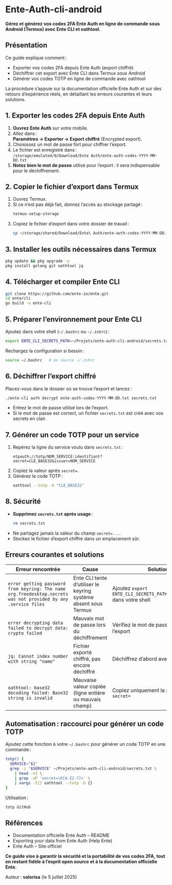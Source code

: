 # Ente-Auth-cli-android

**Gérez et générez vos codes 2FA Ente Auth en ligne de commande sous Android (Termux) avec Ente CLI et oathtool.**

## Présentation

Ce guide explique comment :
- Exporter vos codes 2FA depuis Ente Auth (export chiffré)
- Déchiffrer cet export avec Ente CLI dans Termux sous Android
- Générer vos codes TOTP en ligne de commande avec oathtool

La procédure s’appuie sur la documentation officielle Ente Auth et sur des retours d’expérience réels, en détaillant les erreurs courantes et leurs solutions.

## 1. Exporter les codes 2FA depuis Ente Auth

1. **Ouvrez Ente Auth** sur votre mobile.
2. Allez dans :  
   **Paramètres → Exporter → Export chiffré** (Encrypted export).
3. Choisissez un mot de passe fort pour chiffrer l’export.
4. Le fichier est enregistré dans :  
   `/storage/emulated/0/Download/Ente Auth/ente-auth-codes-YYYY-MM-DD.txt`
5. **Notez bien le mot de passe** utilisé pour l’export : il sera indispensable pour le déchiffrement.

## 2. Copier le fichier d’export dans Termux

1. Ouvrez Termux.
2. Si ce n’est pas déjà fait, donnez l’accès au stockage partagé :
   ```sh
   termux-setup-storage
   ```
3. Copiez le fichier d’export dans votre dossier de travail :
   ```sh
   cp ~/storage/shared/Download/Ente\ Auth/ente-auth-codes-YYYY-MM-DD.txt ~/Projets/ente-auth-cli-android/
   ```

## 3. Installer les outils nécessaires dans Termux

```sh
pkg update && pkg upgrade -y
pkg install golang git oathtool jq
```

## 4. Télécharger et compiler Ente CLI

```sh
git clone https://github.com/ente-io/ente.git
cd ente/cli
go build -o ente-cli
```

## 5. Préparer l’environnement pour Ente CLI

Ajoutez dans votre shell (`~/.bashrc` ou `~/.zshrc`) :
```sh
export ENTE_CLI_SECRETS_PATH=~/Projets/ente-auth-cli-android/secrets.txt
```
Rechargez la configuration si besoin :
```sh
source ~/.bashrc   # ou source ~/.zshrc
```

## 6. Déchiffrer l’export chiffré

Placez-vous dans le dossier où se trouve l’export et lancez :
```sh
./ente-cli auth decrypt ente-auth-codes-YYYY-MM-DD.txt secrets.txt
```
- Entrez le mot de passe utilisé lors de l’export.
- Si le mot de passe est correct, un fichier `secrets.txt` est créé avec vos secrets en clair.

## 7. Générer un code TOTP pour un service

1. Repérez la ligne du service voulu dans `secrets.txt` :
   ```
   otpauth://totp/NOM_SERVICE:identifiant?secret=CLÉ_BASE32&issuer=NOM_SERVICE
   ```
2. Copiez la valeur après `secret=`.
3. Générez le code TOTP :
   ```sh
   oathtool --totp -b "CLÉ_BASE32"
   ```

## 8. Sécurité

- **Supprimez `secrets.txt` après usage** :
  ```sh
  rm secrets.txt
  ```
- Ne partagez jamais la valeur du champ `secret=...`.
- Stockez le fichier d’export chiffré dans un emplacement sûr.

## Erreurs courantes et solutions

| Erreur rencontrée | Cause | Solution |
|-------------------|-------|----------|
| `error getting password from keyring: The name org.freedesktop.secrets was not provided by any .service files` | Ente CLI tente d’utiliser le keyring système absent sous Termux | Ajoutez `export ENTE_CLI_SECRETS_PATH=./secrets.txt` dans votre shell |
| `error decrypting data failed to decrypt data: crypto failed` | Mauvais mot de passe lors du déchiffrement | Vérifiez le mot de passe utilisé lors de l’export |
| `jq: Cannot index number with string "name"` | Fichier exporté chiffré, pas encore déchiffré | Déchiffrez d’abord avec Ente CLI |
| `oathtool: base32 decoding failed: Base32 string is invalid` | Mauvaise valeur copiée (ligne entière ou mauvais champ) | Copiez uniquement la partie après `secret=` |

## Automatisation : raccourci pour générer un code TOTP

Ajoutez cette fonction à votre `~/.bashrc` pour générer un code TOTP en une commande :

```sh
totp() {
  SERVICE="$1"
  grep -i "$SERVICE" ~/Projets/ente-auth-cli-android/secrets.txt \
    | head -n1 \
    | grep -oP 'secret=\K[A-Z2-7]+' \
    | xargs -I{} oathtool --totp -b {}
}
```
Utilisation :
```sh
totp GitHub
```

## Références

- Documentation officielle Ente Auth – README
- Exporting your data from Ente Auth (Help Ente)
- Ente Auth – Site officiel

**Ce guide vise à garantir la sécurité et la portabilité de vos codes 2FA, tout en restant fidèle à l’esprit open source et à la documentation officielle Ente.**

Auteur : **valorisa** (le 5 juillet 2025)
